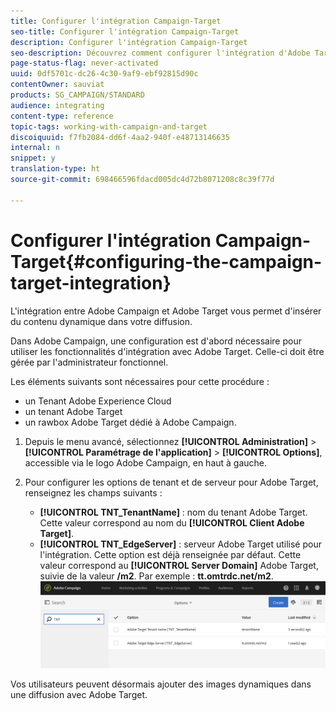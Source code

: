 ```yaml
---
title: Configurer l'intégration Campaign-Target
seo-title: Configurer l'intégration Campaign-Target
description: Configurer l'intégration Campaign-Target
seo-description: Découvrez comment configurer l'intégration d'Adobe Target pour commencer à utiliser du contenu dynamique dans Adobe Campaign.
page-status-flag: never-activated
uuid: 0df5701c-dc26-4c30-9af9-ebf92815d90c
contentOwner: sauviat
products: SG_CAMPAIGN/STANDARD
audience: integrating
content-type: reference
topic-tags: working-with-campaign-and-target
discoiquuid: f7fb2084-dd6f-4aa2-940f-e48713146635
internal: n
snippet: y
translation-type: ht
source-git-commit: 698466596fdacd005dc4d72b8071208c8c39f77d

---
```



# Configurer l'intégration Campaign-Target{#configuring-the-campaign-target-integration}

L'intégration entre Adobe Campaign et Adobe Target vous permet d'insérer du contenu dynamique dans votre diffusion.

Dans Adobe Campaign, une configuration est d'abord nécessaire pour utiliser les fonctionnalités d'intégration avec Adobe Target. Celle-ci doit être gérée par l'administrateur fonctionnel.

Les éléments suivants sont nécessaires pour cette procédure :

* un Tenant Adobe Experience Cloud
* un tenant Adobe Target
* un rawbox Adobe Target dédié à Adobe Campaign.

1. Depuis le menu avancé, sélectionnez **[!UICONTROL Administration]** &gt; **[!UICONTROL Paramétrage de l'application]** &gt; **[!UICONTROL Options]**, accessible via le logo Adobe Campaign, en haut à gauche.
1. Pour configurer les options de tenant et de serveur pour Adobe Target, renseignez les champs suivants :

   * **[!UICONTROL TNT_TenantName]** : nom du tenant Adobe Target. Cette valeur correspond au nom du **[!UICONTROL Client Adobe Target]**.
   * **[!UICONTROL TNT_EdgeServer]** : serveur Adobe Target utilisé pour l'intégration. Cette option est déjà renseignée par défaut. Cette valeur correspond au **[!UICONTROL Server Domain]** Adobe Target, suivie de la valeur **/m2**. Par exemple : **tt.omtrdc.net/m2**.
   ![](assets/tar_options.png)

Vos utilisateurs peuvent désormais ajouter des images dynamiques dans une diffusion avec Adobe Target.
